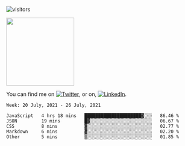 ![visitors](https://visitor-badge.glitch.me/badge?page_id=page.id)

<img height="180em" src="https://github-readme-stats.vercel.app/api?username=alihernandez&show_icons=true&hide_border=true&&count_private=true&include_all_commits=true" />

<!-- Actual text -->

You can find me on [![Twitter][1.2]][1], or on, [![LinkedIn][2.2]][2].

<!-- Icons -->

[1.2]: http://i.imgur.com/wWzX9uB.png (twitter icon without padding)
[2.2]: https://raw.githubusercontent.com/MartinHeinz/MartinHeinz/master/linkedin-3-16.png (LinkedIn icon without padding)

<!-- Links to your social media accounts -->

[1]: https://twitter.com/phantomramen
[2]: https://www.linkedin.com/in/ali-hernandez-96b1b71a9/

<!--START_SECTION:waka-->
```text
Week: 20 July, 2021 - 26 July, 2021

JavaScript   4 hrs 18 mins   █████████████████████▓░░░   86.46 % 
JSON         19 mins         █▓░░░░░░░░░░░░░░░░░░░░░░░   06.67 % 
CSS          8 mins          ▓░░░░░░░░░░░░░░░░░░░░░░░░   02.77 % 
Markdown     6 mins          ▓░░░░░░░░░░░░░░░░░░░░░░░░   02.20 % 
Other        5 mins          ▒░░░░░░░░░░░░░░░░░░░░░░░░   01.85 % 
```
<!--END_SECTION:waka-->
